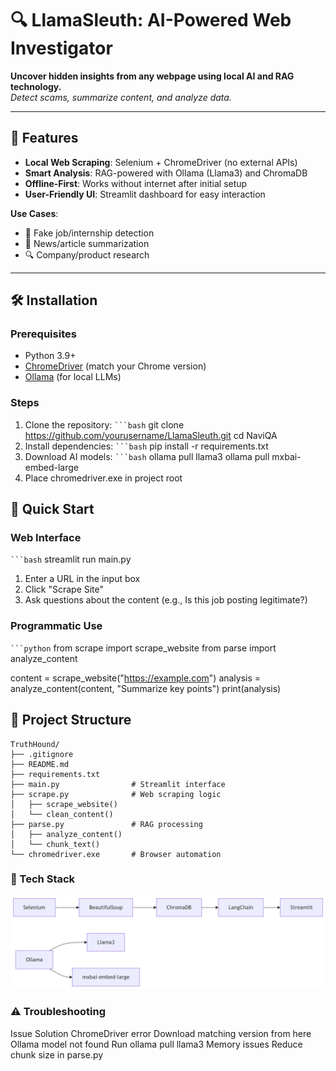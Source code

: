 # 🔍 LlamaSleuth: AI-Powered Web Investigator

**Uncover hidden insights from any webpage using local AI and RAG technology.**  
*Detect scams, summarize content, and analyze data.*

---

## 🌟 Features
- **Local Web Scraping**: Selenium + ChromeDriver (no external APIs)
- **Smart Analysis**: RAG-powered with Ollama (Llama3) and ChromaDB
- **Offline-First**: Works without internet after initial setup
- **User-Friendly UI**: Streamlit dashboard for easy interaction

**Use Cases**:
- 🚨 Fake job/internship detection
- 📰 News/article summarization
- 🔍 Company/product research

---

## 🛠️ Installation

### Prerequisites
- Python 3.9+
- [ChromeDriver](https://chromedriver.chromium.org/downloads) (match your Chrome version)
- [Ollama](https://ollama.ai) (for local LLMs)

### Steps
1. Clone the repository:
   ` ```bash ` 
   git clone https://github.com/yourusername/LlamaSleuth.git
   cd NaviQA
2. Install dependencies:
  ` ```bash ` 
   pip install -r requirements.txt
3. Download AI models:
  ` ```bash ` 
   ollama pull llama3
   ollama pull mxbai-embed-large
4. Place chromedriver.exe in project root

## 🚀 Quick Start

### Web Interface
` ```bash ` 
streamlit run main.py
1. Enter a URL in the input box</li>
2. Click &quot;Scrape Site&quot;</li>
3. Ask questions about the content (e.g., Is this job posting legitimate?)

### Programmatic Use
` ```python `
from scrape import scrape_website
from parse import analyze_content

content = scrape_website("https://example.com")
analysis = analyze_content(content, "Summarize key points")
print(analysis)

## 📂 Project Structure
```
TruthHound/
├── .gitignore
├── README.md
├── requirements.txt
├── main.py                # Streamlit interface
├── scrape.py              # Web scraping logic
│   ├── scrape_website()
│   └── clean_content()
├── parse.py               # RAG processing
│   ├── analyze_content()
│   └── chunk_text()
└── chromedriver.exe       # Browser automation
```
     

### 🤖 Tech Stack
![App Screenshot](tech.png)

### ⚠️ Troubleshooting
Issue	Solution
ChromeDriver error	Download matching version from here
Ollama model not found	Run ollama pull llama3
Memory issues	Reduce chunk size in parse.py</p>

